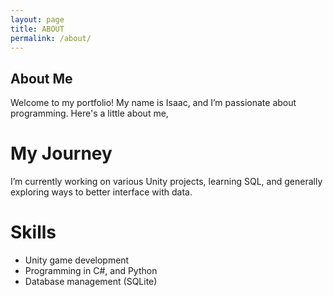 ```yaml
---
layout: page
title: ABOUT
permalink: /about/
---
```


## About Me
Welcome to my portfolio! My name is Isaac, and I’m passionate about programming. Here's a little about me,

# My Journey
I’m currently working on various Unity projects, learning SQL, and generally exploring ways to better interface with data.

# Skills
- Unity game development
- Programming in C#, and Python
- Database management (SQLite)